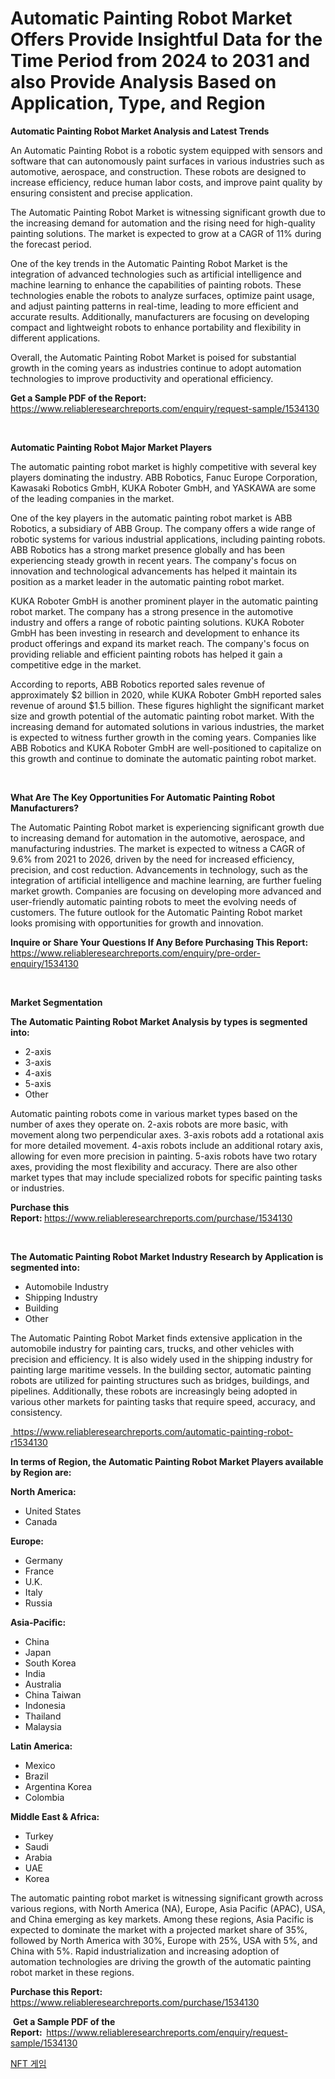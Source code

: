 <p><h1>Automatic Painting Robot Market Offers Provide Insightful Data for the Time Period from 2024 to 2031 and also Provide Analysis Based on Application, Type, and Region</h1></p><p><strong>Automatic Painting Robot Market Analysis and Latest Trends</strong></p>
<p><p>An Automatic Painting Robot is a robotic system equipped with sensors and software that can autonomously paint surfaces in various industries such as automotive, aerospace, and construction. These robots are designed to increase efficiency, reduce human labor costs, and improve paint quality by ensuring consistent and precise application.</p><p>The Automatic Painting Robot Market is witnessing significant growth due to the increasing demand for automation and the rising need for high-quality painting solutions. The market is expected to grow at a CAGR of 11% during the forecast period.</p><p>One of the key trends in the Automatic Painting Robot Market is the integration of advanced technologies such as artificial intelligence and machine learning to enhance the capabilities of painting robots. These technologies enable the robots to analyze surfaces, optimize paint usage, and adjust painting patterns in real-time, leading to more efficient and accurate results. Additionally, manufacturers are focusing on developing compact and lightweight robots to enhance portability and flexibility in different applications.</p><p>Overall, the Automatic Painting Robot Market is poised for substantial growth in the coming years as industries continue to adopt automation technologies to improve productivity and operational efficiency.</p></p>
<p><strong>Get a Sample PDF of the Report:&nbsp;</strong> <a href="https://www.reliableresearchreports.com/enquiry/request-sample/1534130">https://www.reliableresearchreports.com/enquiry/request-sample/1534130</a></p>
<p>&nbsp;</p>
<p><strong>Automatic Painting Robot Major Market Players</strong></p>
<p><p>The automatic painting robot market is highly competitive with several key players dominating the industry. ABB Robotics, Fanuc Europe Corporation, Kawasaki Robotics GmbH, KUKA Roboter GmbH, and YASKAWA are some of the leading companies in the market.</p><p>One of the key players in the automatic painting robot market is ABB Robotics, a subsidiary of ABB Group. The company offers a wide range of robotic systems for various industrial applications, including painting robots. ABB Robotics has a strong market presence globally and has been experiencing steady growth in recent years. The company's focus on innovation and technological advancements has helped it maintain its position as a market leader in the automatic painting robot market.</p><p>KUKA Roboter GmbH is another prominent player in the automatic painting robot market. The company has a strong presence in the automotive industry and offers a range of robotic painting solutions. KUKA Roboter GmbH has been investing in research and development to enhance its product offerings and expand its market reach. The company's focus on providing reliable and efficient painting robots has helped it gain a competitive edge in the market.</p><p>According to reports, ABB Robotics reported sales revenue of approximately $2 billion in 2020, while KUKA Roboter GmbH reported sales revenue of around $1.5 billion. These figures highlight the significant market size and growth potential of the automatic painting robot market. With the increasing demand for automated solutions in various industries, the market is expected to witness further growth in the coming years. Companies like ABB Robotics and KUKA Roboter GmbH are well-positioned to capitalize on this growth and continue to dominate the automatic painting robot market.</p></p>
<p>&nbsp;</p>
<p><strong>What Are The Key Opportunities For Automatic Painting Robot Manufacturers?</strong></p>
<p><p>The Automatic Painting Robot market is experiencing significant growth due to increasing demand for automation in the automotive, aerospace, and manufacturing industries. The market is expected to witness a CAGR of 9.6% from 2021 to 2026, driven by the need for increased efficiency, precision, and cost reduction. Advancements in technology, such as the integration of artificial intelligence and machine learning, are further fueling market growth. Companies are focusing on developing more advanced and user-friendly automatic painting robots to meet the evolving needs of customers. The future outlook for the Automatic Painting Robot market looks promising with opportunities for growth and innovation.</p></p>
<p><strong>Inquire or Share Your Questions If Any Before Purchasing This Report:</strong> <a href="https://www.reliableresearchreports.com/enquiry/pre-order-enquiry/1534130">https://www.reliableresearchreports.com/enquiry/pre-order-enquiry/1534130</a></p>
<p>&nbsp;</p>
<p><strong>Market Segmentation</strong></p>
<p><strong>The Automatic Painting Robot Market Analysis by types is segmented into:</strong></p>
<p><ul><li>2-axis</li><li>3-axis</li><li>4-axis</li><li>5-axis</li><li>Other</li></ul></p>
<p><p>Automatic painting robots come in various market types based on the number of axes they operate on. 2-axis robots are more basic, with movement along two perpendicular axes. 3-axis robots add a rotational axis for more detailed movement. 4-axis robots include an additional rotary axis, allowing for even more precision in painting. 5-axis robots have two rotary axes, providing the most flexibility and accuracy. There are also other market types that may include specialized robots for specific painting tasks or industries.</p></p>
<p><strong>Purchase this Report:&nbsp;</strong><a href="https://www.reliableresearchreports.com/purchase/1534130">https://www.reliableresearchreports.com/purchase/1534130</a></p>
<p>&nbsp;</p>
<p><strong>The Automatic Painting Robot Market Industry Research by Application is segmented into:</strong></p>
<p><ul><li>Automobile Industry</li><li>Shipping Industry</li><li>Building</li><li>Other</li></ul></p>
<p><p>The Automatic Painting Robot Market finds extensive application in the automobile industry for painting cars, trucks, and other vehicles with precision and efficiency. It is also widely used in the shipping industry for painting large maritime vessels. In the building sector, automatic painting robots are utilized for painting structures such as bridges, buildings, and pipelines. Additionally, these robots are increasingly being adopted in various other markets for painting tasks that require speed, accuracy, and consistency.</p></p>
<p><a href="https://www.reliableresearchreports.com/automatic-painting-robot-r1534130">&nbsp;https://www.reliableresearchreports.com/automatic-painting-robot-r1534130</a></p>
<p><strong>In terms of Region, the Automatic Painting Robot Market Players available by Region are:</strong></p>
<p>
    <p> <strong> North America: </strong>
        <ul>
            <li>United States</li>
            <li>Canada</li>
        </ul>
        </p> 
    <p> <strong> Europe: </strong>
        <ul>
            <li>Germany</li>
            <li>France</li>
            <li>U.K.</li>
            <li>Italy</li>
            <li>Russia</li>
        </ul>
        </p> 
    <p> <strong> Asia-Pacific: </strong>
        <ul>
            <li>China</li>
            <li>Japan</li>
            <li>South Korea</li>
            <li>India</li>
            <li>Australia</li>
            <li>China Taiwan</li>
            <li>Indonesia</li>
            <li>Thailand</li>
            <li>Malaysia</li>
        </ul>
        </p> 
    <p> <strong> Latin America: </strong>
        <ul>
            <li>Mexico</li>
            <li>Brazil</li>
            <li>Argentina Korea</li>
            <li>Colombia</li>
        </ul>
        </p> 
    <p> <strong> Middle East & Africa: </strong>
        <ul>
            <li>Turkey</li>
            <li>Saudi</li>
            <li>Arabia</li>
            <li>UAE</li>
            <li>Korea</li>
        </ul>
    </p>
    </p>
<p><p>The automatic painting robot market is witnessing significant growth across various regions, with North America (NA), Europe, Asia Pacific (APAC), USA, and China emerging as key markets. Among these regions, Asia Pacific is expected to dominate the market with a projected market share of 35%, followed by North America with 30%, Europe with 25%, USA with 5%, and China with 5%. Rapid industrialization and increasing adoption of automation technologies are driving the growth of the automatic painting robot market in these regions.</p></p>
<p><strong>Purchase this Report: </strong><a href="https://www.reliableresearchreports.com/purchase/1534130">https://www.reliableresearchreports.com/purchase/1534130</a></p>
<p>&nbsp;<strong>Get a Sample PDF of the Report:&nbsp;&nbsp;</strong><a href="https://www.reliableresearchreports.com/enquiry/request-sample/1534130">https://www.reliableresearchreports.com/enquiry/request-sample/1534130</a></p>
<p><strong></strong></p>
<p><p><a href="https://github.com/oajzkywllm460/Market-Research-Report-List-1/blob/main/391306626284.md">NFT 게임</a></p></p>